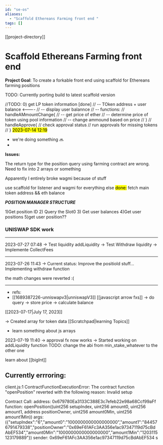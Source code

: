 ```yaml
---
id: "se-os"
aliases:
  - "Scaffold Ethereans Farming front end "
tags: []
---
```

[[project-directory]]
# Scaffold Ethereans Farming front end 

**Project Goal**: To create a forkable front end using scaffold for Ethereans farming positions

 TODO: Currently porting build to latest scaffold version

 
//TODO: 0) get LP token information [done]
//           -- TOken address + user balance <---- 
//           -- display user balannce
//           -- functions:
//           handleAMmountChange{
//           -- get price of ether
//           -- determine price of token using pool information 
//           -- change ammound based on price
//           }
//            handleApprove{
//            check approval status
//            run approvals for missing tokens
//            }
<mark>2023-07-14 12:19
</mark>
- we're doing something 🔜
-
**Issues:**

  The return type for the position query using farming contract are wrong. Need to fix into 2 arrays or something

Apparently I entirely broke wagmi because of stuff

use scaffold for listener and wagmi for everything else
<mark>done:</mark>
fetch main token address && eth balance

***POSITION MANAGER STRUCTURE***

1)Get position ID
2) Query the Slot0
3) Get user balances
4)Get user positions
5)get user position??


### UNISWAP SDK work 
--------------------------
2023-07-27 07:48
-> Test liquidity addLiquidity
-> Test Withdraw liquidity
-> Implemente CollectFees


----------------------------
2023-07-26 11:43
-> Current status:
Improve the positioId stuff...
Implementing withdraw function

the math changes were reverted :(



----------------------------
- refs:
- [[1689387226-unniswapv3|unniswapV3]] [[javascript arrow fxs]]
-> do query
-> store price
-> calculate balance

[[2023-07-17|July 17, 2023]]

-> Created array for token data
[[Scratchpad|learning Topics]]
- learn something about js arrays

2023-07-19 11:40
-> approval fx now works
-> Started working on addLiquidity function
TODO: change the abi from min_stake_whatever to the other one

learn about [[bigInt]]

## Currently errroring:

client.js:1 ContractFunctionExecutionError: The contract function "openPosition" reverted with the following reason:
Invalid setup

Contract Call:
  address:   0x679780Ea3133C388E3c7efeb22e98a68Ccf99aFf
  function:  openPosition((uint256 setupIndex, uint256 amount0, uint256 amount1, address positionOwner, uint256 amount0Min, uint256 amount1Min))
  args:                  ({"setupIndex":"6","amount0":"1000000000000000000","amount1":"844576791479338","positionOwner":"0x69eF61AFc3AA356e1ac97347119d75cBdAbEF534","amount0Min":"1000000000000000000","amount1Min":"1203115123179889"})
  sender:    0x69eF61AFc3AA356e1ac97347119d75cBdAbEF534
s
